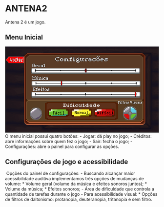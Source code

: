 # ANTENA2
Antena 2 é um jogo.
## Menu Inicial
<img src="configs.png">
O menu inicial possui quatro botões: 
- Jogar: dá play no jogo;
- Créditos: abre informações sobre quem fez o jogo;
- Sair: fecha o jogo;
- Configurações: abre o painel para configurar as opções.

## Configurações de jogo e acessibilidade
<img >
Opções do painel de configurações:
- Buscando alcançar maior acessibilidade auditiva implementamos três opções de mudanças de volume:
    * Volume geral (volume da música e efeitos sonoros juntos);
    * Volume da música;
    * Efeitos sonoros;
- Área de dificuldade que controla a quantidade de tarefas durante o jogo
- Para acessibilidade visual:
    * Opções de filtros de daltonismo:  protanopia, deuteranopia, tritanopia e sem filtro.
